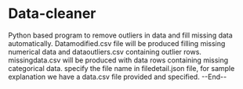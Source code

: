 # Data-cleaner
Python based program to remove outliers in data and fill missing data automatically.
Datamodified.csv file will be produced filling missing numerical data and dataoutliers.csv containing outlier rows.
missingdata.csv will be produced with data rows containing missing categorical data.
specify the file name in filedetail.json file, for sample explanation we have a data.csv file provided and specified.
--End--
